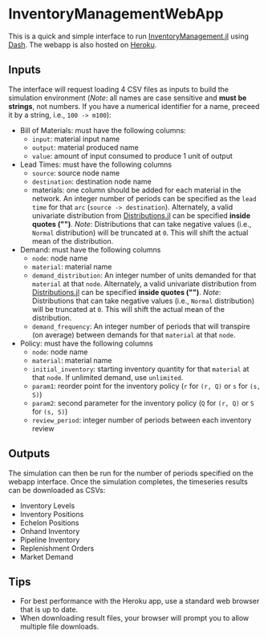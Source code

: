 # InventoryManagementWebApp

This is a quick and simple interface to run [InventoryManagement.jl](https://github.com/hdavid16/InventoryManagement.jl) using [Dash](https://dash.plotly.com/julia). The webapp is also hosted on [Heroku](https://supply-chain-sim.herokuapp.com/).

## Inputs

The interface will request loading 4 CSV files as inputs to build the simulation environment (*Note*: all names are case sensitive and **must be strings**, not numbers. If you have a numerical identifier for a name, preceed it by a string, i.e., `100 -> m100`):
- Bill of Materials: must have the following columns:
  - `input`: material input name 
  - `output`: material produced name 
  - `value`: amount of input consumed to produce 1 unit of output
- Lead Times: must have the following columns 
  - `source`: source node name 
  - `destination`: destination node name 
  - materials: one column should be added for each material in the network. An integer number of periods can be specified as the `lead time` for that `arc` (`source -> destination`). Alternately, a valid univariate distribution from [Distributions.jl](https://juliastats.org/Distributions.jl/stable/univariate/) can be specified **inside quotes ("")**. *Note*: Distributions that can take negative values (i.e., `Normal` distribution) will be truncated at `0`. This will shift the actual mean of the distribution.
- Demand: must have the following columns 
  - `node`: node name 
  - `material`: material name 
  - `demand_distribution`: An integer number of units demanded for that `material` at that `node`. Alternately, a valid univariate distribution from [Distributions.jl](https://juliastats.org/Distributions.jl/stable/univariate/) can be specified **inside quotes ("")**. *Note*: Distributions that can take negative values (i.e., `Normal` distribution) will be truncated at `0`. This will shift the actual mean of the distribution.
  - `demand_frequency`: An integer number of periods that will transpire (on average) between demands for that `material` at that `node`.
- Policy: must have the following columns
  - `node`: node name
  - `material`: material name
  - `initial_inventory`: starting inventory quantity for that `material` at that `node`. If unlimited demand, use `unlimited`. 
  - `param1`: reorder point for the inventory policy (`r` for `(r, Q)` or `s` for `(s, S)`)
  - `param2`: second parameter for the inventory policy (`Q` for `(r, Q)` or `S` for `(s, S)`)
  - `review_period`: integer number of periods between each inventory review

## Outputs

The simulation can then be run for the number of periods specified on the webapp interface. Once the simulation completes, the timeseries results can be downloaded as CSVs:
- Inventory Levels
- Inventory Positions
- Echelon Positions
- Onhand Inventory
- Pipeline Inventory
- Replenishment Orders
- Market Demand

## Tips
- For best performance with the Heroku app, use a standard web browser that is up to date. 
- When downloading result files, your browser will prompt you to allow multiple file downloads.
